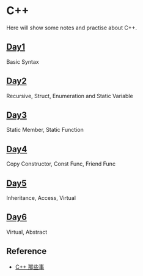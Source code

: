 # C++

Here will show some notes and practise about C++.

## [Day1](./Day1)

Basic Syntax

## [Day2](./Day2)

Recursive, Struct, Enumeration and Static Variable

## [Day3](./Day3)

Static Member, Static Function

## [Day4](./Day4)

Copy Constructor, Const Func, Friend Func

## [Day5](./Day5/)

Inheritance, Access, Virtual

## [Day6](./Day6/)

Virtual, Abstract

## Reference

- [C++ 那些事](https://github.com/Light-City/CPlusPlusThings/tree/master)
